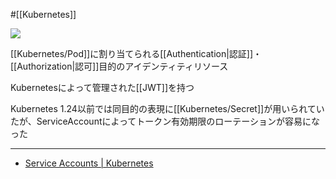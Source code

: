 #[[Kubernetes]]

![](https://github.com/kubernetes/community/raw/master/icons/png/resources/labeled/sa-128.png)

[[Kubernetes/Pod]]に割り当てられる[[Authentication|認証]]・[[Authorization|認可]]目的のアイデンティティリソース

Kubernetesによって管理された[[JWT]]を持つ

Kubernetes 1.24以前では同目的の表現に[[Kubernetes/Secret]]が用いられていたが、ServiceAccountによってトークン有効期限のローテーションが容易になった

---

- [Service Accounts | Kubernetes](https://kubernetes.io/docs/concepts/security/service-accounts/)